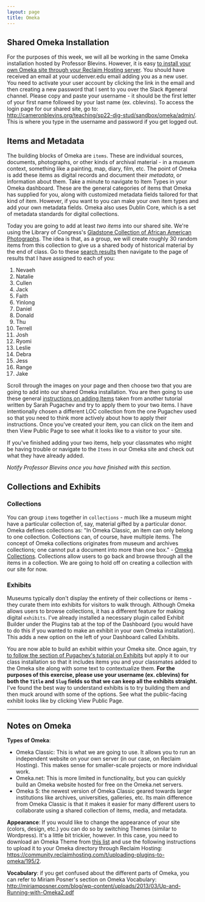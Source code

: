 ```yaml
---
layout: page
title: Omeka
---
```


## Shared Omeka Installation

For the purposes of this week, we will all be working in the same Omeka installation hosted by Professor Blevins. However, it is easy [to install your own Omeka site through your Reclaim Hosting server](https://support.reclaimhosting.com/hc/en-us/articles/1500005712342-Installing-Omeka-Classic-on-Reclaim-Hosting#:~:text=After%20logging%20into%20your%20cPanel,and%20click%20Install%20this%20Application.&text=By%20default%20our%20automated%20installer,up%2Dto%2Ddate%20automatically.). You should have received an email at your ucdenver.edu email adding you as a new user. You need to activate your user account by clicking the link in the email and then creating a new password that I sent to you over the Slack #general channel. Please copy and paste your username - it should be the first letter of your first name followed by your last name (ex. cblevins). To access the login page for our shared site, go to: <http://cameronblevins.org/teaching/sp22-dig-stud/sandbox/omeka/admin/>. This is where you type in the username and password if you get logged out.

## Items and Metadata

The building blocks of Omeka are `items`. These are individual sources, documents, photographs, or other kinds of archival material - in a museum context, something like a painting, map, diary, film, etc. The point of Omeka is add these items as digital records and document their *metadata*, or information about them. Take a minute to navigate to Item Types in your Omeka dashboard. These are the general categories of items that Omeka has supplied for you, along with customized metadata fields tailored for that kind of item. However, if you want to you can make your own item types and add your own metadata fields. Omeka also uses Dublin Core, which is a set of metadata standards for digital collections. 

Today you are going to add at least *two items* into our shared site. We're using the Library of Congress's [Gladstone Collection of African American Photographs](https://www.loc.gov/pictures/search/?q=1860-1870&sp=11&co=gld). The idea is that, as a group, we will create roughly 30 random items from this collection to give us a shared body of historical material by the end of class. Go to these [search results](https://www.loc.gov/pictures/search/?q=&co=gld) then navigate to the page of results that I have assigned to each of you: 

1. Nevaeh
1. Natalie
1. Cullen
1. Jack
1. Faith
1. Yinlong
1. Daniel
1. Donald
1. Thu
1. Terrell
1. Josh
1. Ryomi
1. Leslie
1. Debra
1. Jess
1. Range
1. Jake

Scroll through the images on your page and then choose two that you are going to add into our shared Omeka installation. You are then going to use these general [instructions on adding Items](https://ds-tutorials.github.io/omeka-guide/#:~:text=items%20are%20the%20building%20blocks) taken from another tutorial written by Sarah Pugachev and try to apply them to your two items. I have intentionally chosen a different LOC collection from the one Pugachev used so that you need to think more actively about how to apply their instructions. Once you've created your item, you can click on the item and then View Public Page to see what it looks like to a visitor to your site. 

If you've finished adding your two items, help your classmates who might be having trouble or navigate to the `Items` in our Omeka site and check out what they have already added. 

*Notify Professor Blevins once you have finished with this section.*

## Collections and Exhibits

### Collections 

You can group `items` together in `collections` - much like a museum might have a particular collection of, say, material gifted by a particular donor. Omeka defines collections as: "In Omeka Classic, an item can only belong to one collection. Collections can, of course, have multiple items. The concept of Omeka collections originates from museum and archives collections; one cannot put a document into more than one box." - [Omeka Collections](https://omeka.org/classic/docs/Content/Collections/). Collections allow users to go back and browse through all the items in a collection. We are going to hold off on creating a collection with our site for now.

### Exhibits

Museums typically don't display the entirety of their collections or items - they curate them into exhibits for visitors to walk through. Although Omeka allows users to browse collections, it has a different feature for making digital `exhibits`. I've already installed a necessary plugin called Exhibit Builder under the Plugins tab at the top of the Dashboard (you would have to do this if you wanted to make an exhibit in your own Omeka installation). This adds a new option on the left of your Dashboard called Exhibits. 

You are now able to build an exhibit within your Omeka site. Once again, try [to follow the section of Pugachev's tutorial on Exhibits](https://ds-tutorials.github.io/omeka-guide/#:~:text=Return%20to%20Top-,Creating%20a%20New%20Exhibit,-After%20installing%20the) but apply it to our class installation so that it includes items you and your classmates added to the Omeka site along with some text to contextualize them. **For the purposes of this exercise, please use your username (ex. cblevins) for both the `Title` and `Slug` fields so that we can keep all the exhibits straight.** I've found the best way to understand exhibits is to try building them and then muck around with some of the options. See what the public-facing exhibit looks like by clicking View Public Page.

---

## Notes on Omeka

**Types of Omeka**:

- Omeka Classic: This is what we are going to use. It allows you to run an independent website on your own server (in our case, on Reclaim Hosting). This makes sense for smaller-scale projects or more individual work. 
- Omeka.net: This is more limited in functionality, but you can quickly build an Omeka website hosted for free on the Omeka.net servers. 
- Omeka S: the newest version of Omeka Classic geared towards larger institutions like archives, universities, galleries, etc. Its main difference from Omeka Classic is that it makes it easier for many different users to collaborate using a shared collection of items, media, and metadata. 

**Appearance**: If you would like to change the appearance of your site (colors, design, etc.) you can do so by switching Themes (similar to Wordpress). It's a little bit trickier, however. In this case, you need to download an Omeka Theme from [this list](https://omeka.org/classic/themes/) and use the following instructions to upload it to your Omeka directory through Reclaim Hosting: <https://community.reclaimhosting.com/t/uploading-plugins-to-omeka/195/2>.

**Vocabulary**: if you get confused about the different parts of Omeka, you can refer to Miriam Posner's section on Omeka Vocabulary: <http://miriamposner.com/blog/wp-content/uploads/2013/03/Up-and-Running-with-Omeka2.pdf> 




